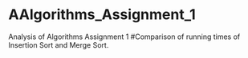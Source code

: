 # AAlgorithms_Assignment_1
Analysis of Algorithms Assignment 1
#Comparison of running times of Insertion Sort and Merge Sort.
